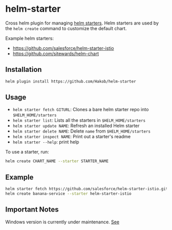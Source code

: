 # helm-starter

Cross helm plugin for managing [helm starters](https://helm.sh/docs/developing_charts/#chart-starter-packs). Helm starters
are used by the `helm create` command to customize the default chart.

Example helm starters:

* <https://github.com/salesforce/helm-starter-istio>
* <https://github.com/sitewards/helm-chart>

## Installation

```bash
helm plugin install https://github.com/Hakob/helm-starter
```

## Usage

* `helm starter fetch GITURL`: Clones a bare helm starter repo into `$HELM_HOME/starters`
* `helm starter list`: Lists all the starters in `$HELM_HOME/starters`
* `helm starter update NAME`: Refresh an installed Helm starter
* `helm starter delete NAME`: Delete `name` from `$HELM_HOME/starters`
* `helm starter inspect NAME`: Print out a starter's readme
* `helm starter --help`: print help

To use a starter, run:

```bash
helm create CHART_NAME --starter STARTER_NAME
```

## Example

```bash
helm starter fetch https://github.com/salesforce/helm-starter-istio.git
helm create banana-service --starter helm-starter-istio
```

## Important Notes

Windows version is currently under maintenance. [See](https://github.com/helm/helm/blob/14d0c13e9eefff5b4a1b511cf50643529692ec94/cmd/helm/plugin.go#L58)
